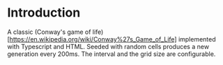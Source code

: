 # Introduction
A classic (Conway's game of life)[https://en.wikipedia.org/wiki/Conway%27s_Game_of_Life] implemented with Typescript and HTML. Seeded with random cells produces a new generation every 200ms. The interval and the grid size are configurable.